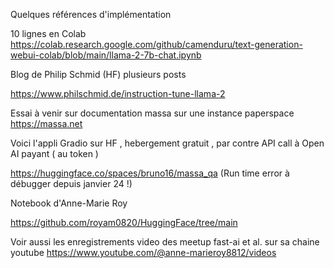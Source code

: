 
Quelques références d'implémentation

10 lignes en Colab
https://colab.research.google.com/github/camenduru/text-generation-webui-colab/blob/main/llama-2-7b-chat.ipynb

Blog de Philip Schmid (HF)
plusieurs posts

https://www.philschmid.de/instruction-tune-llama-2

Essai à venir sur documentation massa sur une instance paperspace
https://massa.net

Voici l'appli Gradio sur HF , hebergement gratuit , par contre API call à Open AI payant ( au token )

https://huggingface.co/spaces/bruno16/massa_qa (Run time error à débugger depuis janvier 24 !)


Notebook d'Anne-Marie Roy

https://github.com/royam0820/HuggingFace/tree/main

Voir aussi les enregistrements video des meetup fast-ai et al. 
sur sa chaine youtube https://www.youtube.com/@anne-marieroy8812/videos
